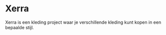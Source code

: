 # Xerra
Xerra is een kleding project waar je verschillende kleding kunt kopen in een bepaalde stijl.
